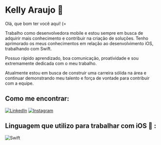 
# Kelly Araujo :sparkling_heart: 

Olá, que bom ter você aqui! (=

Trabalho como desenvolvedora mobile e estou sempre em busca de adquirir mais conhecimento e contribuir na criação de soluções. Tenho aprimorado os meus conhecimentos em relação ao desenvolvimento iOS, trabalhando com Swift.

Possuo rápido aprendizado, boa comunicação, proatividade e sou extremamente dedicada com o meu trabalho. 

Atualmente estou em busca de construir uma carreira sólida na área e continuar demonstrando meu talento e força de vontade para contribuir com a equipe.


## Como me encontrar:

[![LinkedIn](https://img.shields.io/badge/LinkedIn-eee?style=for-the-badge&logo=linkedin&logoColor=0E76A8)](https://www.linkedin.com/in/kellyarjs/)
[![Instagram](https://img.shields.io/badge/Instagram-000?style=for-the-badge&logo=instagram)](https://www.instagram.com/kellyarjs/)


## Linguagem que utilizo para trabalhar com iOS :apple: :
![Swift](https://upload.wikimedia.org/wikipedia/commons/thumb/9/9d/Swift_logo.svg/2560px-Swift_logo.svg.png)
